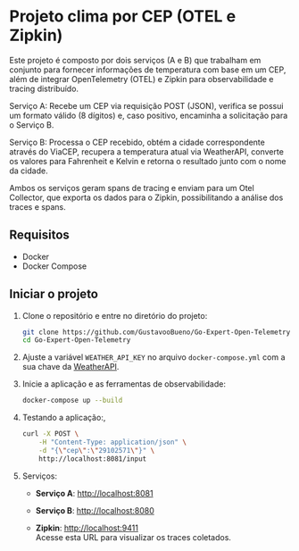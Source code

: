 # Projeto clima por CEP (OTEL e Zipkin)

Este projeto é composto por dois serviços (A e B) que trabalham em conjunto para fornecer informações de temperatura com base em um CEP, além de integrar OpenTelemetry (OTEL) e Zipkin para observabilidade e tracing distribuído.

Serviço A: Recebe um CEP via requisição POST (JSON), verifica se possui um formato válido (8 dígitos) e, caso positivo, encaminha a solicitação para o Serviço B.

Serviço B: Processa o CEP recebido, obtém a cidade correspondente através do ViaCEP, recupera a temperatura atual via WeatherAPI, converte os valores para Fahrenheit e Kelvin e retorna o resultado junto com o nome da cidade.

Ambos os serviços geram spans de tracing e enviam para um Otel Collector, que exporta os dados para o Zipkin, possibilitando a análise dos traces e spans.

## Requisitos

- Docker
- Docker Compose

## Iniciar o projeto

1. Clone o repositório e entre no diretório do projeto:
   ```bash
   git clone https://github.com/GustavooBueno/Go-Expert-Open-Telemetry.git
   cd Go-Expert-Open-Telemetry
   ```
2. Ajuste a variável `WEATHER_API_KEY` no arquivo `docker-compose.yml` com a sua chave da [WeatherAPI](https://www.weatherapi.com/).

3. Inicie a aplicação e as ferramentas de observabilidade:

   ```bash
   docker-compose up --build

   ```

4. Testando a aplicação:,

   ```bash
   curl -X POST \
       -H "Content-Type: application/json" \
       -d "{\"cep\":\"29102571\"}" \
       http://localhost:8081/input

   ```

5. Serviços:

   - **Serviço A**: [http://localhost:8081](http://localhost:8081)
   - **Serviço B**: [http://localhost:8080](http://localhost:8080)

   - **Zipkin**: [http://localhost:9411](http://localhost:9411)  
     Acesse esta URL para visualizar os traces coletados.
